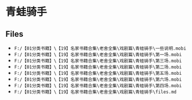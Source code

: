 # 青蛙骑手

## Files

- `F:/【01分类书籍】\【19】名家书籍合集\老舍全集\戏剧篇\青蛙骑手\一些说明.mobi`
- `F:/【01分类书籍】\【19】名家书籍合集\老舍全集\戏剧篇\青蛙骑手\第一场.mobi`
- `F:/【01分类书籍】\【19】名家书籍合集\老舍全集\戏剧篇\青蛙骑手\第三场.mobi`
- `F:/【01分类书籍】\【19】名家书籍合集\老舍全集\戏剧篇\青蛙骑手\第二场.mobi`
- `F:/【01分类书籍】\【19】名家书籍合集\老舍全集\戏剧篇\青蛙骑手\第五场.mobi`
- `F:/【01分类书籍】\【19】名家书籍合集\老舍全集\戏剧篇\青蛙骑手\第六场.mobi`
- `F:/【01分类书籍】\【19】名家书籍合集\老舍全集\戏剧篇\青蛙骑手\第四场.mobi`
- `F:/【01分类书籍】\【19】名家书籍合集\老舍全集\戏剧篇\青蛙骑手\files.md`
